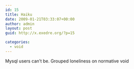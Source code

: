 ```yaml
---
id: 15
title: Haiku
date: 2009-01-21T03:33:07+00:00
author: admin
layout: post
guid: http://x.exedre.org/?p=15

categories:
  - void
---
```

Mysql users can&#8217;t be.
Grouped loneliness on
normative void
